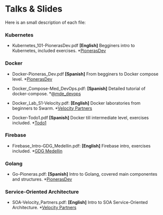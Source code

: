 # Talks &amp; Slides 
Here is an small description of each file:

### Kubernetes

- Kubernetes_101-PionerasDev.pdf **[English]** Begginers intro to Kubernetes, included exercises. *[PionerasDev](http://pionerasdev.co/) 

### Docker

- Docker-Pioneras_Dev.pdf **[Spanish]** From begginers to Docker compose level. *[PionerasDev](http://pionerasdev.co/) 

- Docker_Compose-Med_DevOps.pdf: **[Spanish]** Detailed tutorial of docker-compose. *[@mde_devops](https://twitter.com/mde_devops)

- Docker_Lab_S1-Velocity.pdf: **[English]** Docker laboratories from beginners to Swarm. *[Velocity Partners](http://www.velocitypartners.net/)

- Docker-Todo1.pdf **[Spanish]** Docker till intermediate level, exercises included. *[Todo1](https://www.todo1services.com)

### Firebase

- Firebase_Intro-GDG_Medellin.pdf: **[English]** Firebase intro, exercises included. *[GDG Medellin](https://www.meetup.com/GDG-Medellin/)

### Golang

- Go-Pioneras.pdf: **[Spanish]** Intro to Golang, covered main componentes and structures. *[PionerasDev](http://pionerasdev.co/)

### Service-Oriented Architecture

- SOA-Velocity_Partners.pdf: **[English]** Intro to SOA Service-Oriented Architecture. *[Velocity Partners](http://www.velocitypartners.net/)

